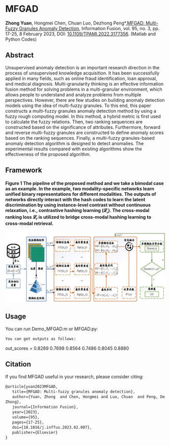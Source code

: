 # MFGAD
**Zhong Yuan**, Hongmei Chen, Chuan Luo, Dezhong Peng*,[MFGAD: Multi-Fuzzy Granules Anomaly Detection](MFGAD_code/MFGAD.pdf), Information Fusion, vol. 95, no. 3, pp. 17-25, 8 February 2023, DOI: [10.1109/TPAMI.2022.3177356](https://doi.org/10.1016/j.inffus.2023.02.007). (Matlab and Python Codes)

## Abstract
Unsupervised anomaly detection is an important research direction in the process of unsupervised knowledge acquisition. It has been successfully applied in many fields, such as online fraud identification, loan approval, and medical diagnosis. Multi-granularity thinking is an effective information fusion method for solving problems in a multi-granular environment, which allows people to understand and analyze problems from multiple perspectives. However, there are few studies on building anomaly detection models using the idea of multi-fuzzy granules. To this end, this paper constructs a multi-fuzzy granules anomaly detection method by using a fuzzy rough computing model. In this method, a hybrid metric is first used to calculate the fuzzy relations. Then, two ranking sequences are constructed based on the significance of attributes. Furthermore, forward and reverse multi-fuzzy granules are constructed to define anomaly scores based on the ranking sequences. Finally, a multi-fuzzy granules-based anomaly detection algorithm is designed to detect anomalies. The experimental results compared with existing algorithms show the effectiveness of the proposed algorithm.

## Framework
<h4>Figure 1 The pipeline of the proposed method and we take a bimodal case as an example. In the example, two modality-specific networks learn unified binary representations for different modalities. The outputs of networks directly interact with the hash codes to learn the latent discrimination by using instance-level contrast without continuous relaxation, i.e., contrastive hashing learning (𝓛<sub>𝒸</sub>). The cross-modal ranking loss 𝓛<sub>𝑟</sub> is utilized to bridge cross-modal hashing learning to cross-modal retrieval.
</h4> 
<img src=MFGAD_code/MFGAD-Framework.jpg class='center' \>

## Usage
You can run Demo_MFGAD.m or MFGAD.py:
```
You can get outputs as follows:
```
out_scores =
    0.8289
    0.7698
    0.8564
    0.7486
    0.8045
    0.8880

## Citation
If you find MFGAD useful in your research, please consider citing:
```
@article{yuan2023MFGAD,
   title={MFGAD: Multi-fuzzy granules anomaly detection},
   author={Yuan, Zhong  and Chen, Hongmei and Luo, Chuan  and Peng, De Zhong},
   journal={Information Fusion},
   year={2023},
   volume={95},
   pages={17-25},
   doi={10.1016/j.inffus.2023.02.007},
   publisher={Elsevier}
}
```
